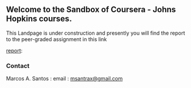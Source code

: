 ## Welcome to the Sandbox of Coursera - Johns Hopkins courses. 

This Landpage is under construction and presently you will find the report to the peer-graded assignment in this link 

[report](https://github.com/msantrax/coursera_johns_hopkins/blob/main/PracticalML/pml_asgn.html ):

 



### Contact

Marcos A. Santos : email : msantrax@gmail.com



